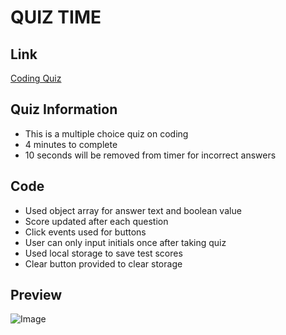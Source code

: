 # QUIZ TIME

## Link

[Coding Quiz](https://cnmiller127.github.io/Coding-Quiz/)

## Quiz Information

- This is a multiple choice quiz on coding
- 4 minutes to complete
- 10 seconds will be removed from timer for incorrect answers

## Code

- Used object array for answer text and boolean value
- Score updated after each question 
- Click events used for buttons
- User can only input initials once after taking quiz
- Used local storage to save test scores
- Clear button provided to clear storage


## Preview

![Image](thumb.png)


